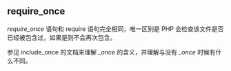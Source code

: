 <span class="function">require\_once</span>
-------------------------------------------

*require\_once* 语句和 <span class="function">require</span>
语句完全相同，唯一区别是 PHP
会检查该文件是否已经被包含过，如果是则不会再次包含。

参见 <span class="function">include\_once</span> 的文档来理解 *\_once*
的含义，并理解与没有 *\_once* 时候有什么不同。
